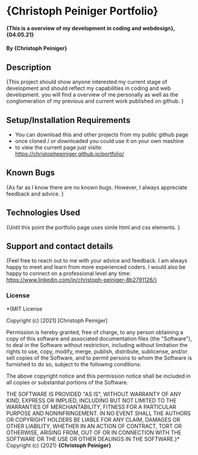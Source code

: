 # {Christoph Peiniger Portfolio}
#### {This is a overview of my development in coding and webdesign}, {04.05.21}
#### By **{Christoph Peiniger}**
## Description
{This project should show anyone interested my current stage of development and should reflect my capabilities in coding and web development. you will find a overview of me personally as well as the conglomeration of my previous and current work published on github.  }
## Setup/Installation Requirements
* You can download this and other projects from my public github page
* once cloned / or downloaded you could use it on your own mashine
* to view the current page just visite: https://christophpeiniger.github.io/portfolio/

## Known Bugs
{As far as I know there are no known bugs. However, I always appreciate feedback and advice. }
## Technologies Used
{Until this point the portfolio page uses simle html and css elements. }
## Support and contact details
{Feel free to reach out to me with your advice and feedback. I am always happy to meet and learn from more experienced coders. I would also be happy to connect on a professional level any time: https://www.linkedin.com/in/christoph-peiniger-8b2791126/}
### License
*{MIT License

Copyright (c) [2021] [Christoph Peiniger]

Permission is hereby granted, free of charge, to any person obtaining a copy
of this software and associated documentation files (the "Software"), to deal
in the Software without restriction, including without limitation the rights
to use, copy, modify, merge, publish, distribute, sublicense, and/or sell
copies of the Software, and to permit persons to whom the Software is
furnished to do so, subject to the following conditions:

The above copyright notice and this permission notice shall be included in all
copies or substantial portions of the Software.

THE SOFTWARE IS PROVIDED "AS IS", WITHOUT WARRANTY OF ANY KIND, EXPRESS OR
IMPLIED, INCLUDING BUT NOT LIMITED TO THE WARRANTIES OF MERCHANTABILITY,
FITNESS FOR A PARTICULAR PURPOSE AND NONINFRINGEMENT. IN NO EVENT SHALL THE
AUTHORS OR COPYRIGHT HOLDERS BE LIABLE FOR ANY CLAIM, DAMAGES OR OTHER
LIABILITY, WHETHER IN AN ACTION OF CONTRACT, TORT OR OTHERWISE, ARISING FROM,
OUT OF OR IN CONNECTION WITH THE SOFTWARE OR THE USE OR OTHER DEALINGS IN THE
SOFTWARE.}*
Copyright (c) {2021} **{Christoph Peiniger}**
